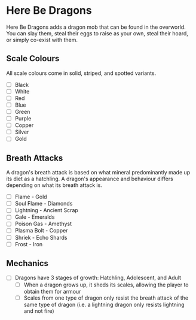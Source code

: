 # Here Be Dragons
Here Be Dragons adds a dragon mob that can be found in the overworld. You can slay them, steal their eggs to raise as your own, steal their hoard, or simply co-exist with them.

## Scale Colours
All scale colours come in solid, striped, and spotted variants.
- [ ] Black
- [ ] White
- [ ] Red
- [ ] Blue
- [ ] Green
- [ ] Purple
- [ ] Copper
- [ ] Silver
- [ ] Gold

## Breath Attacks
A dragon's breath attack is based on what mineral predominantly made up its diet as a hatchling. A dragon's appearance and behaviour differs depending on what its breath attack is.
- [ ] Flame - Gold
- [ ] Soul Flame - Diamonds
- [ ] Lightning - Ancient Scrap
- [ ] Gale - Emeralds
- [ ] Poison Gas - Amethyst
- [ ] Plasma Bolt - Copper
- [ ] Shriek - Echo Shards
- [ ] Frost - Iron

## Mechanics
- [ ] Dragons have 3 stages of growth: Hatchling, Adolescent, and Adult
  - [ ] When a dragon grows up, it sheds its scales, allowing the player to obtain them for armour
  - [ ] Scales from one type of dragon only resist the breath attack of the same type of dragon (i.e. a lightning dragon only resists lightning and not fire)
